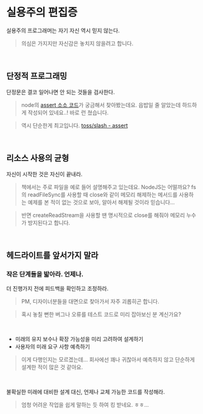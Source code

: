 # 실용주의 편집증

실용주의 프로그래머는 자기 자신 역시 믿지 않는다.

> 의심은 가지지만 자신감은 놓치지 않을려고 합니다.

<br />

## 단정적 프로그래밍

단정문은 결코 일어나면 안 되는 것들을 검사한다.

> node의 [assert 소소 코드](https://github.com/nodejs/node/blob/v22.6.0/lib/assert.js)가 궁금해서 찾아봤는데요. 읍밥일 줄 알았는데 하드하게 작성되어 있네요..! 바로 런 쳤습니다.

> 역시 단순한게 최고입니다. [toss/slash - assert](https://github.com/toss/slash/blob/main/packages/common/assert/src/assert.ts)

<br />

## 리소스 사용의 균형

자신이 시작한 것은 자신이 끝내라.

> 책에서는 주로 파일을 예로 들어 설명해주고 있는데요. NodeJS는 어떨까요? fs의 readFileSync를 사용할 때 close와 같이 메모리 해제하는 메서드를 사용하는 예제를 본 적이 없는 것으로 보아, 알아서 해제될 것이라 믿습니다...

> 반면 createReadStream을 사용할 땐 명시적으로 close를 해줘야 메모리 누수가 방지된다고 합니다.

<br />

## 헤드라이트를 앞서가지 말라

### 작은 단계들을 밟아라. 언제나.

더 진행가지 전에 피드백을 확인하고 조정하라.

> PM, 디자이너분들을 대면으로 찾아가서 자주 괴롭히곤 합니다.

> 혹시 놓칠 뻔한 버그나 오류를 테스트 코드로 미리 잡아보신 분 계신가요?

<br />

- 미래의 유지 보수나 확장 가능성을 미리 고려하여 설계하기
- 사용자의 미래 요구 사항 예측하기

> 이게 다행인지는 모르겠는데... 회사에선 꽤나 귀찮아서 예측하지 않고 단순하게 설계한 적이 많은 것 같아요.

<br />

불확실한 미래에 대비한 설계 대신, 언제나 교체 가능한 코드를 작성해라.

> 엄청 어려운 작업을 쉽게 말하는 듯 하여 킹 받네요. ㅎㅎ...
